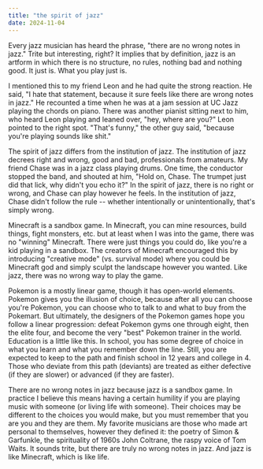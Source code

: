 ```yaml
---
title: "the spirit of jazz"
date: 2024-11-04
---
```


Every jazz musician has heard the phrase, "there are no wrong notes in jazz." Trite but interesting, right? It implies that by definition, jazz is an artform in which there is no structure, no rules, nothing bad and nothing good. It just is. What you play just is. 

I mentioned this to my friend Leon and he had quite the strong reaction. He said, "I hate that statement, because it sure feels like there are wrong notes in jazz." He recounted a time when he was at a jam session at UC Jazz playing the chords on piano. There was another pianist sitting next to him, who heard Leon playing and leaned over, "hey, where are you?" Leon pointed to the right spot. "That's funny," the other guy said, "because you're playing sounds like shit."

The spirit of jazz differs from the institution of jazz. The institution of jazz decrees right and wrong, good and bad, professionals from amateurs. My friend Chase was in a jazz class playing drums. One time, the conductor stopped the band, and shouted at him, "Hold on, Chase. The trumpet just did that lick, why didn't you echo it?" In the spirit of jazz, there is no right or wrong, and Chase can play however he feels. In the institution of jazz, Chase didn't follow the rule -- whether intentionally or unintentionally, that's simply wrong.

Minecraft is a sandbox game. In Minecraft, you can mine resources, build things, fight monsters, etc. but at least when I was into the game, there was no "winning" Minecraft. There were just things you could do, like you're a kid playing in a sandbox. The creators of Minecraft encouraged this by introducing "creative mode" (vs. survival mode) where you could be Minecraft god and simply sculpt the landscape however you wanted. Like jazz, there was no wrong way to play the game. 

Pokemon is a mostly linear game, though it has open-world elements. Pokemon gives you the illusion of choice, because after all you can choose you're Pokemon, you can choose who to talk to and what to buy from the Pokemart. But ultimately, the designers of the Pokemon games hope you follow a linear progression: defeat Pokemon gyms one through eight, then the elite four, and become the very "best" Pokemon trainer in the world. Education is a little like this. In school, you has some degree of choice in what you learn and what you remember down the line. Still, you are expected to keep to the path and finish school in 12 years and college in 4. Those who deviate from this path (deviants) are treated as either defective (if they are slower) or advanced (if they are faster). 

There are no wrong notes in jazz because jazz is a sandbox game. In practice I believe this means having a certain humility if you are playing music with someone (or living life with someone). Their choices may be different to the choices you would make, but you must remember that you are you and they are them. My favorite musicians are those who made art personal to themselves, however they defined it: the poetry of Simon & Garfunkle, the spirituality of 1960s John Coltrane, the raspy voice of Tom Waits. It sounds trite, but there are truly no wrong notes in jazz. And jazz is like Minecraft, which is like life.
